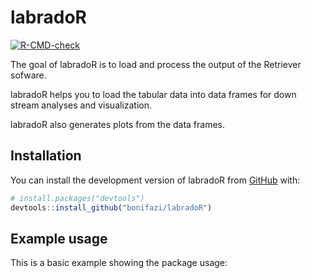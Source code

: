 
<!-- README.md is generated from README.Rmd. Please edit that file -->

# labradoR

<!-- badges: start -->

[![R-CMD-check](https://github.com/bonifazi/labradoR/actions/workflows/R-CMD-check.yaml/badge.svg)](https://github.com/bonifazi/labradoR/actions/workflows/R-CMD-check.yaml)

<!-- badges: end -->

The goal of labradoR is to load and process the output of the Retriever
sofware.

labradoR helps you to load the tabular data into data frames for down
stream analyses and visualization.

labradoR also generates plots from the data frames.

## Installation

You can install the development version of labradoR from
[GitHub](https://github.com/) with:

``` r
# install.packages("devtools")
devtools::install_github("bonifazi/labradoR")
```

## Example usage

This is a basic example showing the package usage:
